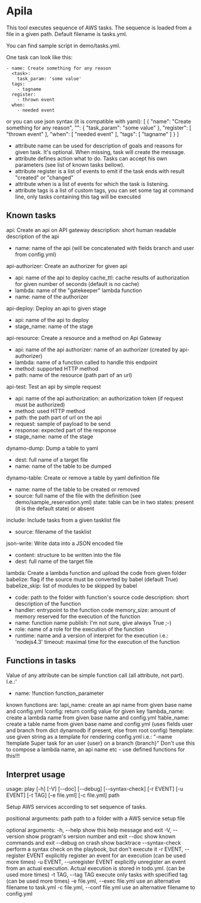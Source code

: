 Apila
=====

This tool executes sequence of AWS tasks. The sequence is loaded from a file in a given path. Default filename is tasks.yml.

You can find sample script in demo/tasks.yml.

One task can look like this:

    - name: Create something for any reason
      <task>:
        task_param: 'some value'
      tags:
        - tagname
      register:
        - thrown event
      when:
        - needed event
or you can use json syntax (it is compatible with yaml):
    [
        {
            "name": "Create something for any reason",
            "<task>": {
                "task_param": "some value"
            },
            "register": [
                "thrown event"
            ],
            "when": [
                "needed event"
            ],
            "tags": [
                "tagname"
            ]
        }
    ]
- attribute name can be used for description of goals and reasons for given task. It's optional. When missing, task will create the message.
- attribute <task> defines action what to do. Tasks can accept his own parameters (see list of known tasks bellow).
- attribute register is a list of events to emit if the task ends with result "created" or "changed"
- attribute when is a list of events for which the task is listening.
- attribute tags is a list of custom tags, you can set some tag at command line, only tasks containing this tag will be executed

Known tasks
-----------

  api: Create an api on API gateway
     description:    short human readable description of the api
   * name:           name of the api (will be concatenated with fields branch and user from config.yml)


  api-authorizer: Create an authorizer for given api
   * api:            name of the api to deploy
     cache_ttl:      cache results of authorization for given number of seconds (default is no cache)
   * lambda:         name of the "gatekeeper" lambda function
   * name:           name of the authorizer


  api-deploy: Deploy an api to given stage
   * api:            name of the api to deploy
   * stage_name:     name of the stage


  api-resource: Create a resource and a method on Api Gateway
   * api:            name of the api
     authorizer:     name of an authorizer (created by api-authorizer)
   * lambda:         name of a function called to handle this endpoint
   * method:         supported HTTP method
   * path:           name of the resource (path part of an url)


  api-test: Test an api by simple request
   * api:            name of the api
     authorization:  an authorization token (if request must be authorized)
   * method:         used HTTP method
   * path:           the path part of url on the api
   * request:        sample of payload to be send
   * response:       expected part of the response
   * stage_name:     name of the stage


  dynamo-dump: Dump a table to yaml
   * dest:           full name of a target file
   * name:           name of the table to be dumped


  dynamo-table: Create or remove a table by yaml definition file
   * name:           name of the table to be created or removed
   * source:         full name of the file with the definition (see demo/sample_reservation.yml)
     state:          table can be in two states: present (it is the default state) or absent


  include: Include tasks from a given tasklist file
   * source:         filename of the tasklist


  json-write: Write data into a JSON encoded file
   * content:        structure to be written into the file
   * dest:           full name of the target file


  lambda: Create a lambda function and upload the code from given folder
     babelize:       flag if the source must be converted by babel (default True)
     babelize_skip:  list of modules to be skipped by babel
   * code:           path to the folder with function's source code
     description:    short description of the function
   * handler:        entrypoint to the function code
     memory_size:    amount of memory reserved for the execution of the function
   * name:           function name
     publish:        I'm not sure, give always True ;-)
   * role:           name of a role for the execution of the function
   * runtime:        name and a version of interpret for the execution i.e.: 'nodejs4.3'
     timeout:        maximal time for the execution of the function


Functions in tasks
------------------
Value of any attribute can be simple function call (all attribute, not part). I.e.:'
- name: !function function_parameter

known functions are:
  !api_name: create an api name from given base name and config.yml
  !config: return config value for given key
  !lambda_name: create a lambda name from given base name and config.yml
  !table_name: create a table name from given base name and config.yml
    (uses fields user and branch from dict dynamodb if present, else from root config)
  !template: use given string as a template for rendering config.yml
    i.e.: "-name !template Super task for an user {user} on a branch {branch}"
    Don't use this to compose a lambda name, an api name etc - use defined functions for this!!!

Interpret usage
---------------
usage: play [-h] [-V] [--doc] [--debug] [--syntax-check] [-r EVENT] [-u EVENT] [-t TAG] [-e file.yml] [-c file.yml] path

Setup AWS services according to set sequence of tasks.

positional arguments:
  path                  path to a folder with a AWS service setup file

optional arguments:
  -h, --help            show this help message and exit
  -V, --version         show program's version number and exit
  --doc                 show known commands and exit
  --debug               on crash show backtrace
  --syntax-check        perform a syntax check on the playbook, but don't execute it
  -r EVENT, --register EVENT
                        explicitly register an event for an execution (can be used more times)
  -u EVENT, --unregister EVENT
                        explicitly unregister an event from an actual execution. Actual execution is stored in todo.yml. (can be used more times)
  -t TAG, --tag TAG     execute only tasks with specified tag (can be used more times)
  -e file.yml, --exec file.yml
                        use an alternative filename to task.yml
  -c file.yml, --conf file.yml
                        use an alternative filename to config.yml
